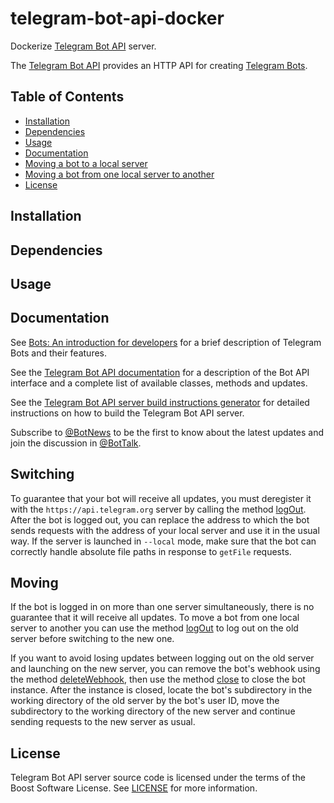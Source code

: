 # telegram-bot-api-docker

Dockerize [Telegram Bot API](https://github.com/tdlib/telegram-bot-api) server.

The [Telegram Bot API](https://github.com/tdlib/telegram-bot-api) provides an HTTP API for creating [Telegram Bots](https://core.telegram.org/bots).

## Table of Contents
- [Installation](#installation)
- [Dependencies](#dependencies)
- [Usage](#usage)
- [Documentation](#documentation)
- [Moving a bot to a local server](#switching)
- [Moving a bot from one local server to another](#moving)
- [License](#license)

## Installation

## Dependencies

## Usage

## Documentation

See [Bots: An introduction for developers](https://core.telegram.org/bots) for a brief description of Telegram Bots and their features.

See the [Telegram Bot API documentation](https://core.telegram.org/bots/api) for a description of the Bot API interface and a complete list of available classes, methods and updates.

See the [Telegram Bot API server build instructions generator](https://tdlib.github.io/telegram-bot-api/build.html) for detailed instructions on how to build the Telegram Bot API server.

Subscribe to [@BotNews](https://t.me/botnews) to be the first to know about the latest updates and join the discussion in [@BotTalk](https://t.me/bottalk).

## Switching

To guarantee that your bot will receive all updates, you must deregister it with the `https://api.telegram.org` server by calling the method [logOut](https://core.telegram.org/bots/api#logout).
After the bot is logged out, you can replace the address to which the bot sends requests with the address of your local server and use it in the usual way.
If the server is launched in `--local` mode, make sure that the bot can correctly handle absolute file paths in response to `getFile` requests.

## Moving

If the bot is logged in on more than one server simultaneously, there is no guarantee that it will receive all updates.
To move a bot from one local server to another you can use the method [logOut](https://core.telegram.org/bots/api#logout) to log out on the old server before switching to the new one.

If you want to avoid losing updates between logging out on the old server and launching on the new server, you can remove the bot's webhook using the method
[deleteWebhook](https://core.telegram.org/bots/api#deletewebhook), then use the method [close](https://core.telegram.org/bots/api#close) to close the bot instance.
After the instance is closed, locate the bot's subdirectory in the working directory of the old server by the bot's user ID, move the subdirectory to the working directory of the new server
and continue sending requests to the new server as usual.

## License

Telegram Bot API server source code is licensed under the terms of the Boost Software License. See [LICENSE](http://www.boost.org/LICENSE_1_0.txt) for more information.

